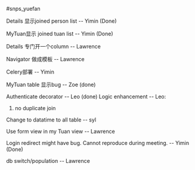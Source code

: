 #snps_yuefan

Details 显示joined person list -- Yimin (Done)

MyTuan显示 joined tuan list -- Yimin (Done)

Details 专门开一个column -- Lawrence

Navigator 做成模板 -- Lawrence

Celery部署 -- Yimin

MyTuan table 显示bug -- Zoe (done)

Authenticate decorator -- Leo (done)
Logic enhancement -- Leo:
1. no duplicate join

Change to datatime to all table -- syl

Use form view in my Tuan view -- Lawrence

Login redirect might have bug. Cannot reproduce during meeting. -- Yimin (Done)

db switch/population -- Lawrence